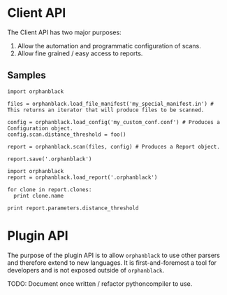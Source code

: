 # Client API

The Client API has two major purposes:

1. Allow the automation and programmatic configuration of scans.
2. Allow fine grained / easy access to reports.

## Samples

```
import orphanblack

files = orphanblack.load_file_manifest('my_special_manifest.in') # This returns an iterator that will produce files to be scanned.

config = orphanblack.load_config('my_custom_conf.conf') # Produces a Configuration object.
config.scan.distance_threshold = foo()

report = orphanblack.scan(files, config) # Produces a Report object.

report.save('.orphanblack')
```

```
import orphanblack
report = orphanblack.load_report('.orphanblack')

for clone in report.clones:
  print clone.name

print report.parameters.distance_threshold
```

# Plugin API

The purpose of the plugin API is to allow `orphanblack` to use other parsers and therefore extend to new languages. It is first-and-foremost a tool for developers and is not exposed outside of `orphanblack`.

TODO: Document once written / refactor pythoncompiler to use.